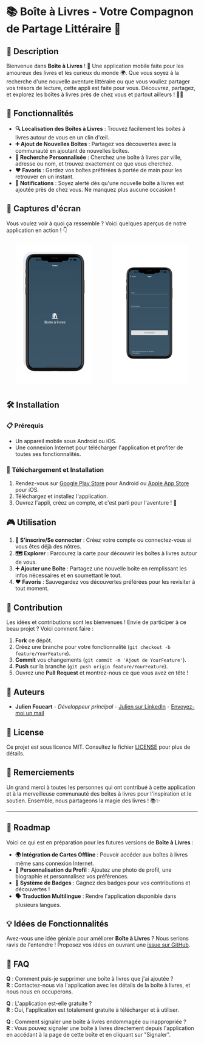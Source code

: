 # 📚 Boîte à Livres - Votre Compagnon de Partage Littéraire 📱

## 🌟 Description
Bienvenue dans **Boîte à Livres** ! 🚀 Une application mobile faite pour les amoureux des livres et les curieux du monde 🌍. Que vous soyez à la recherche d'une nouvelle aventure littéraire ou que vous vouliez partager vos trésors de lecture, cette appli est faite pour vous. Découvrez, partagez, et explorez les boîtes à livres près de chez vous et partout ailleurs ! 📖💫

## 🎯 Fonctionnalités
- **🔍 Localisation des Boîtes à Livres** : Trouvez facilement les boîtes à livres autour de vous en un clin d'œil.
- **➕ Ajout de Nouvelles Boîtes** : Partagez vos découvertes avec la communauté en ajoutant de nouvelles boîtes.
- **📍 Recherche Personnalisée** : Cherchez une boîte à livres par ville, adresse ou nom, et trouvez exactement ce que vous cherchez.
- **❤️ Favoris** : Gardez vos boîtes préférées à portée de main pour les retrouver en un instant.
- **📲 Notifications** : Soyez alerté dès qu'une nouvelle boîte à livres est ajoutée près de chez vous. Ne manquez plus aucune occasion !

## 📸 Captures d'écran
Vous voulez voir à quoi ça ressemble ? Voici quelques aperçus de notre application en action ! 👇

<div style="display: flex; justify-content: space-around;">
  <div style="margin: 10px;">
    <img src="screenshots/homePage.png" alt="Écran d'accueil" width="200">
  </div>
  <div style="margin: 10px;">
    <img src="screenshots/loginPage.png" alt="Carte des boîtes à livres" width="200">
  </div>
</div>

## 🛠️ Installation

### 📋 Prérequis
- Un appareil mobile sous Android ou iOS.
- Une connexion Internet pour télécharger l'application et profiter de toutes ses fonctionnalités.

### 🚀 Téléchargement et Installation
1. Rendez-vous sur [Google Play Store](#) pour Android ou [Apple App Store](#) pour iOS.
2. Téléchargez et installez l'application.
3. Ouvrez l'appli, créez un compte, et c'est parti pour l'aventure ! 🎉

## 🎮 Utilisation
1. **📝 S'inscrire/Se connecter** : Créez votre compte ou connectez-vous si vous êtes déjà des nôtres.
2. **🗺️ Explorer** : Parcourez la carte pour découvrir les boîtes à livres autour de vous.
3. **➕ Ajouter une Boîte** : Partagez une nouvelle boîte en remplissant les infos nécessaires et en soumettant le tout.
4. **❤️ Favoris** : Sauvegardez vos découvertes préférées pour les revisiter à tout moment.

## 🤝 Contribution
Les idées et contributions sont les bienvenues ! Envie de participer à ce beau projet ? Voici comment faire :

1. **Fork** ce dépôt.
2. Créez une branche pour votre fonctionnalité (`git checkout -b feature/YourFeature`).
3. **Commit** vos changements (`git commit -m 'Ajout de YourFeature'`).
4. **Push** sur la branche (`git push origin feature/YourFeature`).
5. Ouvrez une **Pull Request** et montrez-nous ce que vous avez en tête !

## 👥 Auteurs
- **Julien Foucart** - *Développeur principal* - [Julien sur LinkedIn](https://www.linkedin.com/in/julien-foucart-333a40251/) - [Envoyez-moi un mail](mailto:julien.foucart@example.com)

## 📄 License
Ce projet est sous licence MIT. Consultez le fichier [LICENSE](LICENSE) pour plus de détails.

## 💖 Remerciements
Un grand merci à toutes les personnes qui ont contribué à cette application et à la merveilleuse communauté des boîtes à livres pour l'inspiration et le soutien. Ensemble, nous partageons la magie des livres ! 📚✨

---

## 🚧 Roadmap
Voici ce qui est en préparation pour les futures versions de **Boîte à Livres** :

- **🌍 Intégration de Cartes Offline** : Pouvoir accéder aux boîtes à livres même sans connexion Internet.
- **🎨 Personnalisation du Profil** : Ajoutez une photo de profil, une biographie et personnalisez vos préférences.
- **🌟 Système de Badges** : Gagnez des badges pour vos contributions et découvertes !
- **🗣️ Traduction Multilingue** : Rendre l'application disponible dans plusieurs langues.

## 💡 Idées de Fonctionnalités
Avez-vous une idée géniale pour améliorer **Boîte à Livres** ? Nous serions ravis de l'entendre ! Proposez vos idées en ouvrant une [issue sur GitHub](#).

## 🤔 FAQ
**Q** : Comment puis-je supprimer une boîte à livres que j'ai ajoutée ?  
**R** : Contactez-nous via l'application avec les détails de la boîte à livres, et nous nous en occuperons.

**Q** : L'application est-elle gratuite ?  
**R** : Oui, l'application est totalement gratuite à télécharger et à utiliser.

**Q** : Comment signaler une boîte à livres endommagée ou inappropriée ?  
**R** : Vous pouvez signaler une boîte à livres directement depuis l'application en accédant à la page de cette boîte et en cliquant sur "Signaler".

